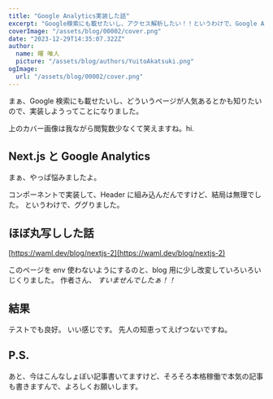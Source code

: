 ```yaml
---
title: "Google Analytics実装した話"
excerpt: "Google検索にも載せたいし、アクセス解析したい！！というわけで、Google Analyticsを実装しました。"
coverImage: "/assets/blog/00002/cover.png"
date: "2023-12-29T14:35:07.322Z"
author:
  name: 曙 唯人
  picture: "/assets/blog/authors/YuitoAkatsuki.png"
ogImage:
  url: "/assets/blog/00002/cover.png"
---
```


まぁ、Google 検索にも載せたいし、どういうページが人気あるとかも知りたいので、実装しようってことになりました。

上のカバー画像は我ながら閲覧数少なくて笑えますね。hi.

## Next.js と Google Analytics

まぁ、やっぱ悩みましたよ。

コンポーネントで実装して、Header に組み込んだんですけど、結局は無理でした。
というわけで、ググりました。

## ほぼ丸写しした話

[https://waml.dev/blog/nextjs-2](https://waml.dev/blog/nextjs-2)

このページを env 使わないようにするのと、blog 用に少し改変していろいろいじくりました。
作者さん、 _すいませんでしたぁ！！_

## 結果

テストでも良好。
いい感じです。
先人の知恵ってえげつないですね。

## P.S.

あと、今はこんなしょぼい記事書いてますけど、そろそろ本格稼働で本気の記事も書きますんで、よろしくお願いします。
